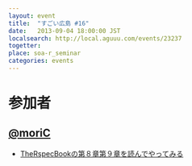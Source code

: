 ```yaml
---
layout: event
title:  "すごい広島 #16"
date:   2013-09-04 18:00:00 JST
localsearch: http://local.aguuu.com/events/23237
togetter:
place: soa-r_seminar
categories: events
---
```


# 参加者

## [@moriC](https://twitter.com/CentBoss)

* [TheRspecBookの第８章第９章を読んでやってみる](http://blog.mori-theta.net/?p=294)
